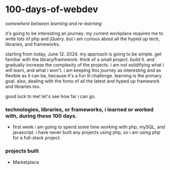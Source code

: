 # 100-days-of-webdev

*somewhere between learning and re-learning*

it's going to be interesting an journey. my current workplace requires me to write lots of php and jQuery. but i am curious about all the hyped up tech, libraries, and frameworks.

starting from today, June 12. 2024.
my approach is going to be simple. get familiar with the library/framework. think of a small project. build it. and gradually increase the complexity of the projects. i am not solidifying what i will learn, and what i won't. i am keeping this journey as interesting and as flexible as it can be, because it's a fun lil challenge. learning is the primary goal. also, dealing with the fomo of all the latest and hyped up framework and libraries too.

good luck to me! let's see how far i can go.

### technologies, libraries, or frameworks, i learned or worked with, during these 100 days.
- first week i am going to spend some time working with php, mySQL, and javascript. i have never built any projects using php, so i am using php for a full-stack project.


### projects built
- Marketplace
